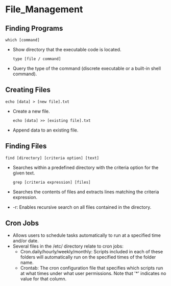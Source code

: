 # File\_Management

## Finding Programs

```text
which [command]
```

* Show directory that the executable code is located.

  ```text
  type [file / command]
  ```

* Query the type of the command \(discrete executable or a built-in shell command\).

## Creating Files

```text
echo [data] > [new file].txt
```

* Create a new file.

  ```text
  echo [data] >> [existing file].txt
  ```

* Append data to an existing file.

## Finding Files

```text
find [directory] [criteria option] [text]
```

* Searches within a predefined directory with the criteria option for the given text.

  ```text
  grep [criteria expression] [files]
  ```

* Searches the contents of files and extracts lines matching the criteria expression.
* -r: Enables recursive search on all files contained in the directory.

## Cron Jobs

* Allows users to schedule tasks automatically to run at a specified time and/or date.
* Several files in the /etc/ directory relate to cron jobs: 
  * Cron.daily/hourly/weekly/monthly: Scripts included in each of these folders will automatically run on the specified times of the folder name.
  * Crontab: The cron configuration file that specifies which scripts run at what times under what user permissions. Note that '\*' indicates no value for that column.

